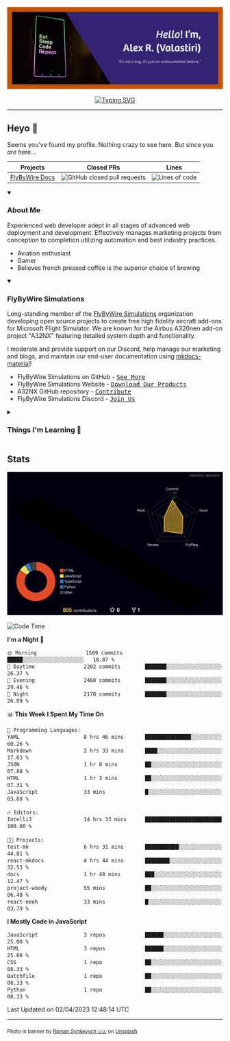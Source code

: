 <div align="center">

<img max-width="600" src="assets/github-profile-banner.png"/>
<p>
    <a href="https://git.io/typing-svg"><img src="https://readme-typing-svg.demolab.com?font=Manrope&weight=600&size=25&pause=1000&color=00E0FE&center=true&vCenter=true&width=800&lines=Web+Development+-+Marketing+-+Graphic+Design;Documentation+maintainer+at+FlyByWire+Simulations;Drinks+excessive+amounts+of+coffee" alt="Typing SVG" /></a>
</p>
</div>

---

## Heyo :wave:

Seems you've found my profile. Nothing crazy to see here. But since you *are* here...

| **Projects**                                           | **Closed PRs**                                                                                                                             | **Lines**                                                                                          |
|--------------------------------------------------------|--------------------------------------------------------------------------------------------------------------------------------------------|----------------------------------------------------------------------------------------------------|
| [FlyByWire Docs](https://github.com/flybywiresim/docs) | ![GitHub closed pull requests](https://img.shields.io/github/issues-pr-closed/Valastiri/docs?color=green&logo=github&style=for-the-badge)  | ![Lines of code](https://img.shields.io/tokei/lines/github.com/Valastiri/docs?style=for-the-badge) |



<details open>
    <summary><h3>About Me</h3></summary>
    
Experienced web developer adept in all stages of advanced web deployment and development. Effectively manages marketing projects from conception to completion utilizing automation and best
industry practices.

- Aviation enthusiast
- Gamer
- Believes french pressed coffee is the superior choice of brewing
</details>

<details open>
    <summary><h3>FlyByWire Simulations</h3></summary>

Long-standing member of the [FlyByWire Simulations](https://flybywiresim.com/) organization developing open source projects to create free high fidelity aircraft add-ons for Microsoft Flight 
Simulator. We are known for the Airbus A320neo add-on project "A32NX" featuring detailed system depth and functionality. 

I moderate and provide support on our Discord, help manage our marketing and blogs, and maintain our end-user documentation using [mkdocs-material](https://squidfunk.github.io/mkdocs-material/)!

- FlyByWire Simulations on GitHub - <kbd>[See More](https://github.com/flybywiresim)</kbd>
- FlyByWire Simulations Website - <kbd>[Download Our Products](https://flybywiresim.com)</kbd>
- A32NX GitHub repository - <kbd>[Contribute](https://github.com/flybywiresim/a32nx/)</kbd>
- FlyByWire Simulations Discord - <kbd>[Join Us](https://discord.gg/flybywire)</kbd>
</details>

<details>
    <summary><h3>Things I'm Learning 🌱</h3></summary>

- React
- TypeScript
</details>

## Stats

![profile contributions graph](profile-3d-contrib/profile-night-rainbow.svg)

<!--START_SECTION:waka-->
![Code Time](http://img.shields.io/badge/Code%20Time-39%20hrs%2018%20mins-blue)

**I'm a Night 🦉** 

```text
🌞 Morning                1509 commits        █████░░░░░░░░░░░░░░░░░░░░   18.07 % 
🌆 Daytime                2202 commits        ███████░░░░░░░░░░░░░░░░░░   26.37 % 
🌃 Evening                2460 commits        ███████░░░░░░░░░░░░░░░░░░   29.46 % 
🌙 Night                  2178 commits        ███████░░░░░░░░░░░░░░░░░░   26.09 % 
```


📊 **This Week I Spent My Time On** 

```text
💬 Programming Languages: 
YAML                     8 hrs 46 mins       ███████████████░░░░░░░░░░   60.26 % 
Markdown                 2 hrs 33 mins       ████░░░░░░░░░░░░░░░░░░░░░   17.63 % 
JSON                     1 hr 8 mins         ██░░░░░░░░░░░░░░░░░░░░░░░   07.88 % 
HTML                     1 hr 3 mins         ██░░░░░░░░░░░░░░░░░░░░░░░   07.31 % 
JavaScript               33 mins             █░░░░░░░░░░░░░░░░░░░░░░░░   03.88 % 

🔥 Editors: 
IntelliJ                 14 hrs 33 mins      █████████████████████████   100.00 % 

🐱‍💻 Projects: 
test-mk                  6 hrs 31 mins       ███████████░░░░░░░░░░░░░░   44.81 % 
react-mkdocs             4 hrs 44 mins       ████████░░░░░░░░░░░░░░░░░   32.53 % 
docs                     1 hr 48 mins        ███░░░░░░░░░░░░░░░░░░░░░░   12.47 % 
project-woody            55 mins             ██░░░░░░░░░░░░░░░░░░░░░░░   06.40 % 
react-neoh               33 mins             █░░░░░░░░░░░░░░░░░░░░░░░░   03.79 % 
```

**I Mostly Code in JavaScript** 

```text
JavaScript               3 repos             ██████░░░░░░░░░░░░░░░░░░░   25.00 % 
HTML                     3 repos             ██████░░░░░░░░░░░░░░░░░░░   25.00 % 
CSS                      1 repo              ██░░░░░░░░░░░░░░░░░░░░░░░   08.33 % 
Batchfile                1 repo              ██░░░░░░░░░░░░░░░░░░░░░░░   08.33 % 
Python                   1 repo              ██░░░░░░░░░░░░░░░░░░░░░░░   08.33 % 
```




 Last Updated on 02/04/2023 12:48:14 UTC
<!--END_SECTION:waka-->

---
<sub>Photo in banner by <a href="https://unsplash.com/@synkevych?utm_source=unsplash&utm_medium=referral&utm_content=creditCopyText">Roman Synkevych 🇺🇦</a> on <a href="https://unsplash.com/photos/vXInUOv1n84?utm_source=unsplash&utm_medium=referral&utm_content=creditCopyText">Unsplash</a></sub>


<!--
**Valastiri/Valastiri** is a ✨ _special_ ✨ repository because its `README.md` (this file) appears on your GitHub profile.

Here are some ideas to get you started:

- 🔭 I’m currently working on ...
- 🌱 I’m currently learning ...
- 👯 I’m looking to collaborate on ...
- 🤔 I’m looking for help with ...
- 💬 Ask me about ...
- 📫 How to reach me: ...
- 😄 Pronouns: ...
- ⚡ Fun fact: ...
-->
